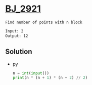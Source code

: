 # [BJ_2921](https://acmicpc.net/problem/2921)

```en
Find number of points with n block
```

```txt
Input: 2
Output: 12
```

## Solution

* py

  ```py
  n = int(input())
  print(n * (n + 1) * (n + 2) // 2)
  ```
